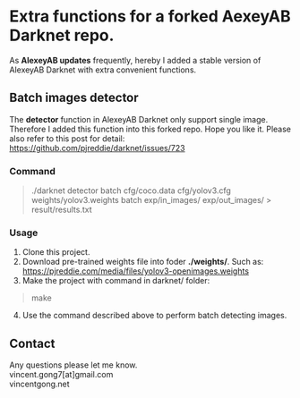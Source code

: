 # Extra functions for a forked AexeyAB Darknet repo.

As **AlexeyAB updates** frequently, hereby I added a stable version of AlexeyAB Darknet with extra convenient functions.


## Batch images detector

The **detector** function in AlexeyAB Darknet only support single image. Therefore I added this function into this forked repo. Hope you like it. Please also refer to this post for detail:
https://github.com/pjreddie/darknet/issues/723

### Command
>./darknet detector batch cfg/coco.data cfg/yolov3.cfg weights/yolov3.weights batch exp/in_images/ exp/out_images/ > result/results.txt

### Usage
1. Clone this project.
2. Download pre-trained weights file into foder **./weights/**. Such as: 
https://pjreddie.com/media/files/yolov3-openimages.weights
3. Make the project with command in darknet/ folder: 
>make
4. Use the command described above to perform batch detecting images.

## Contact
Any questions please let me know.  
vincent.gong7[at]gmail.com  
vincentgong.net
